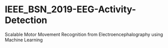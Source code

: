 # IEEE_BSN_2019-EEG-Activity-Detection
Scalable Motor Movement Recognition from Electroencephalography using Machine Learning

